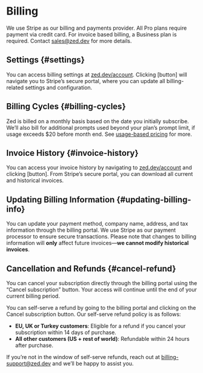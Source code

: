# Billing

We use Stripe as our billing and payments provider.
All Pro plans require payment via credit card.
For invoice based billing, a Business plan is required.
Contact sales@zed.dev for more details.

## Settings {#settings}

You can access billing settings at [zed.dev/account](zed.dev/account).
Clicking [button] will navigate you to Stripe’s secure portal, where you can update all billing-related settings and configuration.

## Billing Cycles {#billing-cycles}

Zed is billed on a monthly basis based on the date you initially subscribe.
We’ll also bill for additional prompts used beyond your plan’s prompt limit, if usage exceeds $20 before month end.
See [usage-based pricing](./plans-and-usage.md#ubp) for more.

## Invoice History {#invoice-history}

You can access your invoice history by navigating to [zed.dev/account](zed.dev/account) and clicking [button].
From Stripe’s secure portal, you can download all current and historical invoices.

## Updating Billing Information {#updating-billing-info}

You can update your payment method, company name, address, and tax information through the billing portal.
We use Stripe as our payment processor to ensure secure transactions.
Please note that changes to billing information will **only** affect future invoices—**we cannot modify historical invoices**.

## Cancellation and Refunds {#cancel-refund}

You can cancel your subscription directly through the billing portal using the “Cancel subscription” button.
Your access will continue until the end of your current billing period.

You can self-serve a refund by going to the billing portal and clicking on the Cancel subscription button.
Our self-serve refund policy is as follows:

- **EU, UK or Turkey customers**: Eligible for a refund if you cancel your subscription within 14 days of purchase.
- **All other customers (US + rest of world)**: Refundable within 24 hours after purchase.

If you’re not in the window of self-serve refunds, reach out at billing-support@zed.dev and we’ll be happy to assist you.
